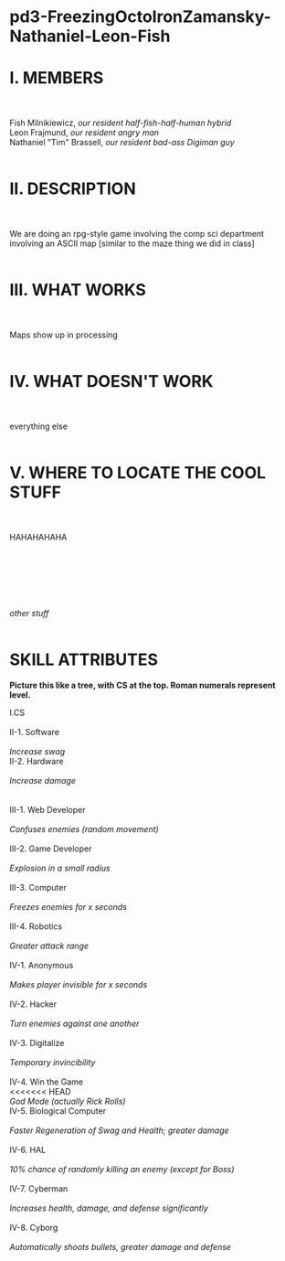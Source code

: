 <html>
<head>
<h1>
pd3-FreezingOctoIronZamansky-Nathaniel-Leon-Fish
</h1>
</head>

<body>
<h1>I. MEMBERS</h1><br><br>
Fish Milnikiewicz, <i>our resident half-fish-half-human hybrid</i><br>
Leon Frajmund, <i>our resident angry man</i><br>
Nathaniel "Tim" Brassell, <i>our resident bad-ass Digiman guy</i><br><br>
	
<h1>II. DESCRIPTION</h1><br><br>
We are doing an rpg-style game involving the comp sci department involving an ASCII map [similar to the maze thing we did in class]<br><br>

<h1>III. WHAT WORKS</h1><br><br>
Maps show up in processing<br><br>


<h1>IV. WHAT DOESN'T WORK</h1><br><br>
everything else<br><br>

<h1>V. WHERE TO LOCATE THE COOL STUFF</h1><br><br>
HAHAHAHAHA<br><br>


<br><br><br><br><br>
<i>other stuff</i><br><br>
<h1>SKILL ATTRIBUTES </h1>
<b>Picture this like a tree, with CS at the top. Roman numerals represent level.</b>
<p>
I.CS 
<br><br>
II-1. Software<br>
<br><i>Increase swag<br></i>
II-2. Hardware<br>
<br><i>Increase damage</i><br>
<br><br>
III-1. Web Developer<br>
	<br><i>Confuses enemies (random movement)</i><br><br>
III-2. Game Developer<br>
	<br><i>Explosion in a small radius</i><br><br>
III-3. Computer<br>
	<br><i>Freezes enemies for x seconds</i><br><br>
III-4. Robotics<br>
	<br><i>Greater attack range</i>
<br><br>
IV-1. Anonymous<br>
	<br><i>Makes player invisible for x seconds</i><br><br>
IV-2. Hacker<br>
	<br><i>Turn enemies against one another</i><br><br>
IV-3. Digitalize<br>
	<br><i>Temporary invincibility</i><br><br>
IV-4. Win the Game<br>
<<<<<<< HEAD
	<br><i>God Mode (actually Rick Rolls)</i><br>
IV-5. Biological Computer<br>
	<br><i>Faster Regeneration of Swag and Health; greater damage</i><br><br>
IV-6. HAL<br>
	<br><i>10% chance of randomly killing an enemy (except for Boss)</i><br><br>
IV-7. Cyberman<br>
	<br><i>Increases health, damage, and defense significantly</i><br><br>
IV-8. Cyborg<br>
	<br><i>Automatically shoots bullets, greater damage and defense</i><br><br>
</p>

</body>
</html>
